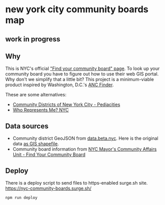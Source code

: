 new york city community boards map
==================================

## work in progress

## Why

This is NYC's official ["Find your community board" page](http://www.nyc.gov/html/cau/html/cb/cb.shtml). To look up your community board you have to figure out how to use their web GIS portal. Why don't we simplify that a little bit? This project is a minimum-viable product inspired by Washington, D.C.'s [ANC Finder](http://ancfinder.org/).

These are some alternatives:

- [Community Districts of New York City - Pediacities](http://nyc.pediacities.com/Community_Districts)
- [Who Represents Me? NYC](http://www.mygovnyc.org/)

## Data sources

- Community district GeoJSON from [data.beta.nyc](http://data.beta.nyc/dataset/nyc-community-districts/resource/d826bbc6-a376-4642-8d8b-3a700d701557). Here is the original data [as GIS shapefile](https://data.cityofnewyork.us/City-Government/Community-Districts/yfnk-k7r4).
- Community board information from [NYC Mayor's Community Affairs Unit - Find Your Community Board](http://www.nyc.gov/html/cau/html/cb/cb.shtml)

## Deploy

There is a deploy script to send files to https-enabled surge.sh site. https://nyc-community-boards.surge.sh/

```
npm run deploy
```

